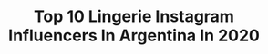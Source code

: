 ---
title: Top 10 Lingerie Instagram Influencers In Argentina In 2020
description: >-
  Find top lingerie Instagram influencers in Argentina in 2020. Most popular hashtags: #lingerie #model #ootd.
platform: Instagram
hits: 50
text_top: Analyze the top-rated Instagram profiles on inBeat.
text_bottom: Our platform holds 50 Instagram influencers like this in Argentina for you to connect with.
profiles:
  - username: "abyylopezz"
    fullname: >-
      ABY
    bio: >-
      📸 Model ‼️Content creator 💎Embajadora de @ohbralette_lingerie 📩 aaabylopezz@gmail.com ✨Pensamientos positivos. 📍ARG.
    location: "Argentina"
    followers: 10676
    engagement: 1247
    commentsToLikes: 0.336641
    id: ck6udu9gzn65w0j71ixnsexnt
    verified: false
    hashtags: "#fashionista, #makeup, #styleinspiration, #girl"
  - username: "camiibossio"
    fullname: >-
      𝙲𝙰𝙼𝙸𝙻𝙸
    bio: >-
      24 🌺. Banfield 𝗢𝘄𝗻𝗲𝗿: ・@lingerie.belt 🦋 ・@clothing.liebe 🌙 📓| Lic. en Comercialización | 👩🏻‍💻| Resp. Calidad @buenosairessurautos_ |
    location: "Argentina"
    followers: 11554
    engagement: 445
    commentsToLikes: 0.008700
    id: ck15spjyie6h40i19jd5g38ml
    verified: false
    hashtags: ""
  - username: "dani_dossantoss"
    fullname: >-
      Daniela Dos Santos
    bio: >-
      🥀𝓥𝓲𝓿𝓸 𝓹𝓪𝓻𝓪 𝓒𝓻𝓮𝓪𝓻🥀 🌈 Mi Arte @dani_dossart 🎙Podcast: #danielogia 💗YouTube: dani dos santos 🎬 Actriz • Ilustradora 🎨 🔮 Diseñadora • Modelo •🇻🇪
    location: "Argentina"
    followers: 35678
    engagement: 158
    commentsToLikes: 0.073441
    id: ck136ixq86ppn0i19bpro10ht
    verified: false
    hashtags: "#chicas, #selfie, #retratos, #buenosaires"
  - username: "malcattalini"
    fullname: >-
      malcattalini
    bio: >-
      𝐂𝐨𝐫𝐞𝐨𝐠𝐫𝐚𝐟𝐚 /𝐁𝐚𝐢𝐥𝐚𝐫𝐢𝐧𝐚 /𝐂𝐨𝐚𝐜𝐡 𝐒𝐡𝐨𝐰 𝐌𝐚𝐭𝐜𝐡 𝐃𝐢𝐫𝐞𝐜𝐭𝐨𝐫𝐚 𝐝𝐞 @dancingqueendevoto 𝗔𝗽𝗮𝘀𝗶𝗼𝗻𝗮𝗱𝗮 𝗽𝗼𝗿 𝗹𝗮 𝗺𝗼𝗱𝗮 𝐲 𝐥𝐨𝐬 𝐯𝐢𝐚𝐣𝐞𝐬 𝐁𝐞𝐥𝐥𝐞𝐳𝐚 𝐲 𝘀𝗮𝗹𝘂𝗱 👉🏼 @catta.beautyok
    location: "Argentina"
    followers: 181026
    engagement: 127
    commentsToLikes: 0.164212
    id: ck0w60sev6d5u0i19vwxh9wt9
    verified: false
    hashtags: "#quarantinestyle, #quarantinelife, #cuarentena, #quarantinemood"
  - username: "kokolingerie"
    fullname: >-
      Koko Lingerie
    bio: >-
      🌚 by @an_loli Caracas - Venezuela 👇 catálogo en el enlace
    location: "Argentina"
    followers: 35949
    engagement: 254
    commentsToLikes: 0.028930
    id: ckaossmr9swrg0i78ztqwd0yx
    verified: false
    hashtags: "#tiendaonline, #bra, #undies, #kokolingerie"
  - username: "nickigrau"
    fullname: >-
      ɴɪᴄᴏʟᴇ ɢʀᴀᴜ-ʙᴀssas
    bio: >-
      🎓 Lic en Dirección de Negocios Globales (UADE) 🏃🏼‍♀️Mi marca @ora.active 📩 Nicole.grau@hotmail.com 🐶 Mila. 🌎 From: Buenos Aires, Argentina.
    location: "Argentina"
    followers: 40494
    engagement: 274
    commentsToLikes: 0.069142
    id: ck6tw6ko9qa2p0j71l8tscxzq
    verified: false
    hashtags: "#ootd, #fashion, #trendy, #lingerie"
  - username: "holasoyrubia"
    fullname: >-
      Elizabeth Melo
    bio: >-
      💫 Modelo publicitaria. ✨ Estudiante de Lic. en Psicología - UNMDP. 📍Mar del Plata, ARG.
    location: "Argentina"
    followers: 121942
    engagement: 229
    commentsToLikes: 0.213475
    id: ckaozy76dnxqu0i78wjjrx4al
    verified: false
    hashtags: "#fitwomen, #modelosargentinas, #stayhome, #argentina"
  - username: "jazminbardach"
    fullname: >-
      JAZMIN
    bio: >-
      Argentina / Brasilera | 📩 Content creator ♥ In a world where you can be anything, be kind. Brand ambassador of @robertosanchezstyle @toutrevient
    location: "Argentina"
    followers: 38250
    engagement: 244
    commentsToLikes: 0.073776
    id: ck15sz3b0fji50i19d1mx9qmj
    verified: false
    hashtags: "#lingerie, #minimalstyle, #parisianstyle, #neutralstyle"
  - username: "jochiquiles"
    fullname: >-
      Jochi Quiles
    bio: >-
      𝗨𝗻𝗮𝗽𝗶𝗯𝗮𝗽𝗶𝗼𝗹𝗮 🔺ʙᴀɪʟᴀʀɪɴᴀ/ᴀ ᴠᴇᴄᴇs ᴍᴏᴅᴇʟᴏ 🎭@lafiestainolvidable 🎭Vedette de @moria_laone 🎭#LaRevistaEstaEnElMaipo Y más.. 💻Contentcreator/marcas al MD💌
    location: "Argentina"
    followers: 23715
    engagement: 675
    commentsToLikes: 0.443619
    id: ck6015vmnew6c0i14v4rl9ueh
    verified: false
    hashtags: "#mujeresemprendedoras, #work, #shooting, #sorteo"
  - username: "nicoogarciaph"
    fullname: >-
      Nicolás García Laszuk
    bio: >-
      📸 Cabeza, ojo y corazón en un mismo eje 📍 Buenos Aires 📩 Sesiones y propuestas por MD
    location: "Argentina"
    followers: 13579
    engagement: 529
    commentsToLikes: 0.261198
    id: ck8t39jbk2fx30j78lrpktovp
    verified: false
    hashtags: "#portrait, #globe, #sunset, #portraits"
---